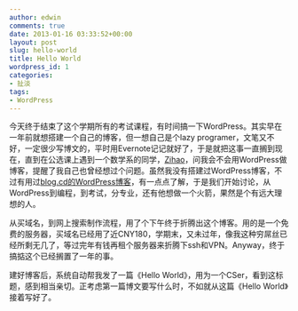 ```yaml
---
author: edwin
comments: true
date: 2013-01-16 03:33:52+00:00
layout: post
slug: hello-world
title: Hello World
wordpress_id: 1
categories:
- 扯淡
tags:
- WordPress
---
```


今天终于结束了这个学期所有的考试课程，有时间搞一下WordPress。其实早在一年前就想搭建一个自己的博客，但一想自己是个lazy programer，文笔又不好，一定很少写博文的，平时用Evernote记记就好了，于是就把这事一直搁到现在，直到在公选课上遇到一个数学系的同学，[Zihao](http://www.zihaolucky.com)，问我会不会用WordPress做博客，提醒了我自己也曾经想过个问题。虽然我没有搭建过WordPress博客，不过有用过[blog.cd的WordPress博客](http://zhenzhong.blog.cd)，有一点点了解，于是我们开始讨论，从WordPress到编程，到考试，分专业，还有他想做一个火箭，果然是个有远大理想的人。

从买域名，到网上搜索制作流程，用了个下午终于折腾出这个博客。用的是一个免费的服务器，买域名已经用了近CNY180，学期末，又未过年，像我这种穷屌丝已经所剩无几了，等过完年有钱再租个服务器来折腾下ssh和VPN。Anyway，终于搞掂这个已经搁置了一年的事。

建好博客后，系统自动帮我发了一篇《Hello World》，用为一个CSer，看到这标题，感到相当亲切。正考虑第一篇博文要写什么时，不如就从这篇《Hello World》接着写好了。
